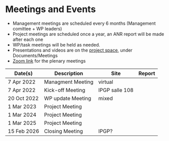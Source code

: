 # Meetings and Events

- Management meetings are scheduled every 6 months (Management comittee + WP leaders)
- Project meetings are scheduled once a year, an ANR report will be made after each one
- WP/task meetings will be held as needed.
- Presentations and videos are on the [project space](https://resana.numerique.gouv.fr/public/perimetre/consulter/121414), under Documents/Meetings
- [Zoom link](https://u-paris.zoom.us/j/84585189610?pwd=NzNNdE5WeTJmNlc3YnBzR2ZOenFsUT09) for the plenary meetings

| Date(s)     | Description       | Site           | Report |
| ----------- | ----------------  | -------------- | ------ |
|  7 Apr 2022 | Managment Meeting | virtual        |        |
|  7 Apr 2022 | Kick-off Meeting  | IPGP salle 108 |        |
| 20 Oct 2022 | WP update Meeting | mixed          |        |
|  1 Mar 2023 | Project Meeting   |                |        |
|  1 Mar 2024 | Project Meeting   |                |        |
|  1 Mar 2025 | Project Meeting   |                |        |
| 15 Feb 2026 | Closing Meeting   | IPGP?          |        |

